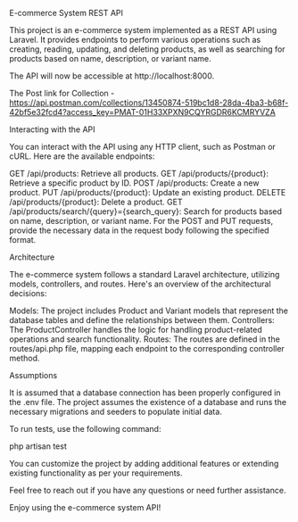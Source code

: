 E-commerce System REST API


This project is an e-commerce system implemented as a REST API using Laravel. It provides endpoints to perform various operations such as creating, reading, updating, and deleting products, as well as searching for products based on name, description, or variant name.

The API will now be accessible at http://localhost:8000.


The Post link for Collection - https://api.postman.com/collections/13450874-519bc1d8-28da-4ba3-b68f-42bf5e32fcd4?access_key=PMAT-01H33XPXN9CQYRGDR6KCMRYVZA

Interacting with the API


You can interact with the API using any HTTP client, such as Postman or cURL. Here are the available endpoints:

GET /api/products: Retrieve all products.
GET /api/products/{product}: Retrieve a specific product by ID.
POST /api/products: Create a new product.
PUT /api/products/{product}: Update an existing product.
DELETE /api/products/{product}: Delete a product.
GET /api/products/search/{query}={search_query}: Search for products based on name, description, or variant name.
For the POST and PUT requests, provide the necessary data in the request body following the specified format.

Architecture


The e-commerce system follows a standard Laravel architecture, utilizing models, controllers, and routes. Here's an overview of the architectural decisions:



Models: The project includes Product and Variant models that represent the database tables and define the relationships between them.
Controllers: The ProductController handles the logic for handling product-related operations and search functionality.
Routes: The routes are defined in the routes/api.php file, mapping each endpoint to the corresponding controller method.



Assumptions


It is assumed that a database connection has been properly configured in the .env file.
The project assumes the existence of a database and runs the necessary migrations and seeders to populate initial data.


To run tests, use the following command:



php artisan test



You can customize the project by adding additional features or extending existing functionality as per your requirements.

Feel free to reach out if you have any questions or need further assistance.

Enjoy using the e-commerce system API!

